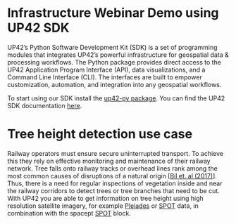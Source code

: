 # Infrastructure Webinar Demo using UP42 SDK

UP42’s Python Software Development Kit (SDK) is a set of programming modules that integrates UP42’s powerful infrastructure for geospatial data & processing workflows. The Python package provides direct access to the UP42 Application Program Interface (API), data visualizations, and a Command Line Interface (CLI). The interfaces are built to empower customization, automation, and integration into any geospatial workflows.

To start using our SDK install the [up42-py package](https://pypi.org/project/up42-py/). You can find the UP42 SDK documentation [here](https://sdk.up42.com/).

# Tree height detection use case
Railway operators must ensure secure uninterrupted transport. To achieve this they rely on effective monitoring and maintenance of their railway network. Tree falls onto railway tracks or overhead lines rank among the most common causes of disruptions of a natural origin [[Bíl et. al (2017)](https://www.researchgate.net/publication/318816940_Identifying_locations_along_railway_networks_with_the_highest_tree_fall_hazard)]. Thus, there is a need for regular inspections of vegetation inside and near the railway corridors to detect trees or tree branches that need to be cut. With UP42 you are able to get information on tree height using high resolution satellite imagery, for example [Pleiades](https://marketplace.up42.com/block/18d09f1a-3197-4c27-a15a-54d099c31435) or [SPOT](https://marketplace.up42.com/block/045019bb-06fc-4fa1-b703-318725b4d8af) data, in combination with the spacept  [SPOT](https://marketplace.up42.com/block/045019bb-06fc-4fa1-b703-318725b4d8af) block.
